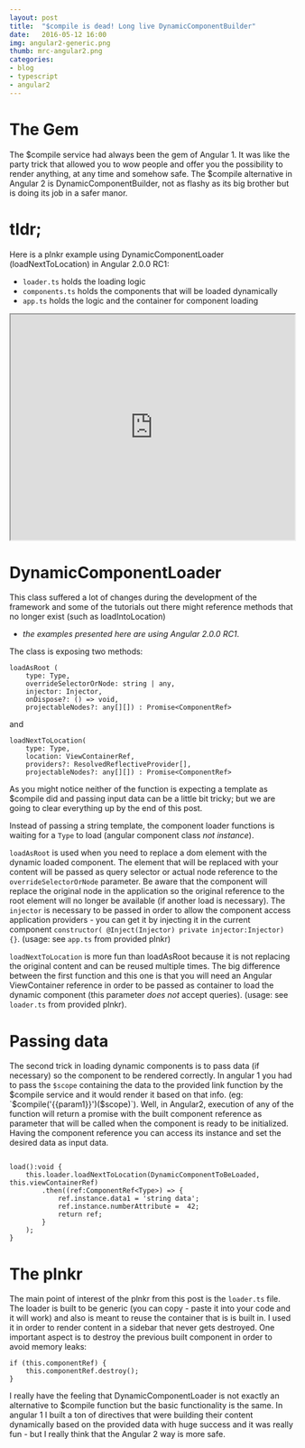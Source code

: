 ```yaml
---
layout: post
title:  "$compile is dead! Long live DynamicComponentBuilder"
date:   2016-05-12 16:00
img: angular2-generic.png
thumb: mrc-angular2.png
categories: 
- blog
- typescript
- angular2
---
```


# The Gem #

The $compile service had always been the gem of Angular 1. It was like
the party trick that allowed you to wow people and offer you the possibility
to render anything, at any time and somehow safe. The $compile alternative in Angular 2 
is DynamicComponentBuilder, not as flashy as its big brother 
but is doing its job in a safer manor. 

# tldr; #
Here is a plnkr example using DynamicComponentLoader (loadNextToLocation) in Angular 2.0.0 RC1:

 + `loader.ts` holds the loading logic
 + `components.ts` holds the components that will be loaded dynamically
 + `app.ts` holds the logic and the container for component loading 

<iframe src="https://embed.plnkr.co/LoZbInkkrjBIu65rZySv/" style="width: 100%; height: 400px"></iframe>


# DynamicComponentLoader #
This class suffered a lot of changes during the development of the framework
and some of the tutorials out there might reference methods that no longer exist (such as loadIntoLocation) 
 - *the examples presented here are using Angular 2.0.0 RC1*.

The class is exposing two methods: 

```
loadAsRoot (
    type: Type, 
    overrideSelectorOrNode: string | any, 
    injector: Injector, 
    onDispose?: () => void, 
    projectableNodes?: any[][]) : Promise<ComponentRef>
``` 

and 

```
loadNextToLocation(
    type: Type, 
    location: ViewContainerRef, 
    providers?: ResolvedReflectiveProvider[], 
    projectableNodes?: any[][]) : Promise<ComponentRef>
```

As you might notice neither of the function is expecting a template as $compile did
and passing input data can be a little bit tricky; but we are going to clear
everything up by the end of this post. 

Instead of passing a string template, the component loader functions is 
waiting for a `Type` to load (angular component class *not instance*).

`loadAsRoot` is used when you need to replace a dom element with the dynamic loaded component.
The element that will be replaced with your content will be passed as query selector or actual
node reference to the `overrideSelectorOrNode` parameter. Be aware that the component
will replace the original node in the application so the original reference to the root element
will no longer be available (if another load is necessary). The `injector` is necessary
to be passed in order to allow the component access application providers - you can
get it by injecting it in the current component `constructor( @Inject(Injector) private injector:Injector) {}`.
(usage: see `app.ts` from provided plnkr)

`loadNextToLocation` is more fun than loadAsRoot because it is not replacing the original
content and can be reused multiple times. The big difference between the first function
and this one is that you will need an Angular ViewContainer reference in order to be passed
as container to load the dynamic component (this parameter *does not* accept queries). 
(usage: see `loader.ts` from provided plnkr).
 
# Passing data #

The second trick in loading dynamic components is to pass data (if necessary) so the 
component to be rendered correctly. In angular 1 you had to pass the `$scope` containing
the data to the provided link function by the $compile service and it would render it
based on that info. (eg: `$compile('<span>{{param1}}</span>')($scope)`).
Well, in Angular2, execution of any of the function will return a promise with
the built component reference as parameter that will be called when the component
is ready to be initialized. Having the component reference you can access its instance
and set the desired data as input data.

```

load():void {
    this.loader.loadNextToLocation(DynamicComponentToBeLoaded, this.viewContainerRef)
        .then((ref:ComponentRef<Type>) => {    
            ref.instance.data1 = 'string data';
            ref.instance.numberAttribute =  42;
            return ref;
        }
    );
}

```

# The plnkr #

The main point of interest of the plnkr from this post is the `loader.ts` file.
The loader is built to be generic (you can copy - paste it into your code and it will work)
and also is meant to reuse the container that is is built in. I used it 
in order to render content in a sidebar that never gets destroyed. One important aspect
is to destroy the previous built component in order to avoid memory leaks:
```
if (this.componentRef) {
    this.componentRef.destroy();
}
```

I really have the feeling that DynamicComponentLoader is not exactly an 
alternative to $compile function but the basic functionality is the same.
In angular 1 I built a ton of directives that were building their content
dynamically based on the provided data with huge success and it was really 
fun - but I really think that the Angular 2 way is more safe.

